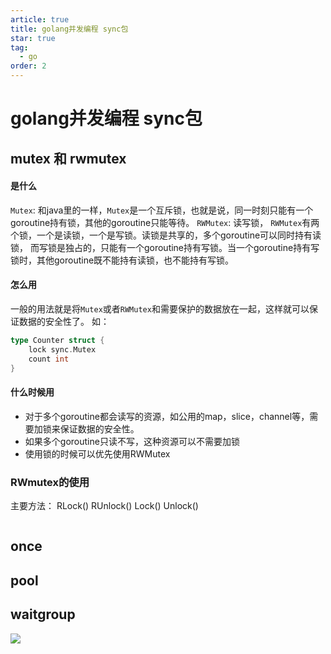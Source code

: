 ```yaml
---
article: true
title: golang并发编程 sync包
star: true
tag:
  - go
order: 2
---
```


# golang并发编程 sync包

## mutex 和 rwmutex
#### 是什么
`Mutex`: 和java里的一样，`Mutex`是一个互斥锁，也就是说，同一时刻只能有一个goroutine持有锁，其他的goroutine只能等待。
`RWMutex`: 读写锁， `RWMutex`有两个锁，一个是读锁，一个是写锁。读锁是共享的，多个goroutine可以同时持有读锁，
而写锁是独占的，只能有一个goroutine持有写锁。当一个goroutine持有写锁时，其他goroutine既不能持有读锁，也不能持有写锁。

#### 怎么用
一般的用法就是将`Mutex`或者`RWMutex`和需要保护的数据放在一起，这样就可以保证数据的安全性了。
如：
```go
type Counter struct {
    lock sync.Mutex
    count int
}
```
#### 什么时候用
- 对于多个goroutine都会读写的资源，如公用的map，slice，channel等，需要加锁来保证数据的安全性。
- 如果多个goroutine只读不写，这种资源可以不需要加锁
- 使用锁的时候可以优先使用RWMutex

### RWmutex的使用
主要方法： RLock() RUnlock() Lock() Unlock()

```go

```


## once

## pool

## waitgroup




![](https://golearning.oss-cn-shanghai.aliyuncs.com/obsidian扫码_搜索联合传播样式-标准色版.png)
